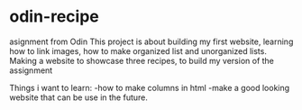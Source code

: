# odin-recipe
asignment from Odin
This project is about building my first website, learning how to link images, how to make organized list and unorganized lists.
Making a website to showcase three recipes, to build my version of the assignment

Things i want to learn:
-how to make columns in html
-make a good looking website that can be use in the future.
